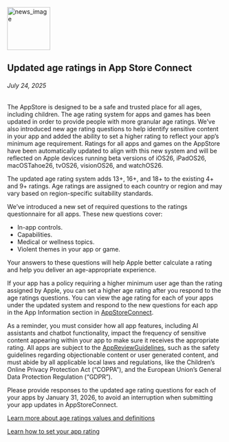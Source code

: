 <!-- ### MySkills
BootStrap & React.js  
<img src="https://img.shields.io/badge/HTML5-E34F26?style=flat-square&logo=HTML5&logoColor=white"/></a>
<img src="https://img.shields.io/badge/CSS3-1572B6?style=flat-square&logo=CSS3&logoColor=white"/></a>
<img src="https://img.shields.io/badge/JavaScript-F7DF1E?style=flat-square&logo=JavaScript&logoColor=white"/></a>
<img src="https://img.shields.io/badge/React.js-1E8CBE?style=flat-square&logo=JavaScript&logoColor=white"/></a>   -->

<!-- Android & IOS  
<img src="https://img.shields.io/badge/Java-007396?style=flat-square&logo=Java&logoColor=white"/></a>
<img src="https://img.shields.io/badge/Swift-F05138?style=flat-square&logo=Swift&logoColor=white"/></a> -->
<!-- 
Languages  
<img src="https://img.shields.io/badge/C-A8B9CC?style=flat-square&logo=C&logoColor=white"/></a>
<img src="https://img.shields.io/badge/C++-00599C?style=flat-square&logo=C%2B%2B&logoColor=white"/></a>
<img src="https://img.shields.io/badge/Python-3776AB?style=flat-square&logo=Python&logoColor=white"/></a>

algorithms  
<img src="https://img.shields.io/badge/Baekjoon-Gold4-gold?style=flat-square&labelColor=004088"/></a> -->
<!-- 
Contact  
[<img src="https://img.shields.io/badge/l06094@gmail.com-EA4335?style=flat-square&logo=Gmail&logoColor=white"/>](l06094@gmail.com)
<a href="dlwjsgml02@naver.com"><img src="https://img.shields.io/badge/dlwjsgml02@naver.com-0ABF53?style=flat-square&logo=Nintendo&logoColor=white"/></a>
<img src="https://img.shields.io/badge/jeon__hui__22-E4405F?style=flat-square&logo=Instagram&logoColor=white"/></a>  

---
![Top Langs](https://github-readme-stats.vercel.app/api/top-langs/?username=6810779s&layout=compact&theme=algolia) 

![Jeonhui's GitHub stats](https://github-readme-stats.vercel.app/api?username=Jeonhui&show_icons=true&theme=algolia)  
 -->

<!-- [![Solved.ac
프로필](http://mazassumnida.wtf/api/v2/generate_badge?boj=whas02)](https://solved.ac/whas02)  

# IOS developer News -->

<!--
 <pre>
    ___  _______   ________  ________   ___  ___  ___  ___  ___     
   |\  \|\  ___ \ |\   __  \|\   ___  \|\  \|\  \|\  \|\  \|\  \    
   \ \  \ \   __/|\ \  \|\  \ \  \\ \  \ \  \\\  \ \  \\\  \ \  \   
 __ \ \  \ \  \_|/_\ \  \\\  \ \  \\ \  \ \   __  \ \  \\\  \ \  \  
|\  \\_\  \ \  \_|\ \ \  \\\  \ \  \\ \  \ \  \ \  \ \  \\\  \ \  \ 
\ \________\ \_______\ \_______\ \__\\ \__\ \__\ \__\ \_______\ \__\
 \|________|\|_______|\|_______|\|__| \|__|\|__|\|__|\|_______|\|__|</pre>
                                                          
                                                                    
-->                                                                    

<img src="https://developer.apple.com/assets/elements/icons/app-store-s/app-store-s-256x256_2x.png" alt="news_image" width="100"/>  

## Updated age ratings in App Store Connect  

###### July 24, 2025  
<div class="article-text"><p>The AppStore is designed to be a safe and trusted place for all ages, including children. The age rating system for apps and games has been updated in order to provide people with more granular age ratings. We’ve also introduced new age rating questions to help identify sensitive content in your app and added the ability to set a higher rating to reflect your app’s minimum age requirement. Ratings for all apps and games on the AppStore have been automatically updated to align with this new system and will be reflected on Apple devices running beta versions of iOS26, iPadOS26, macOSTahoe26, tvOS26, visionOS26, and watchOS26.</p><p>The updated age rating system adds 13+, 16+, and 18+ to the existing 4+ and 9+ ratings. Age ratings are assigned to each country or region and may vary based on region-specific suitability standards.</p><p>We’ve introduced a new set of required questions to the ratings questionnaire for all apps. These new questions cover:</p><ul>
<li>In-app controls.</li>
<li>Capabilities.</li>
<li>Medical or wellness topics.</li>
<li>Violent themes in your app or game.</li>
</ul><p>Your answers to these questions will help Apple better calculate a rating and help you deliver an age-appropriate experience.</p><p>If your app has a policy requiring a higher minimum user age than the rating assigned by Apple, you can set a higher age rating after you respond to the age ratings questions. You can view the age rating for each of your apps under the updated system and respond to the new questions for each app in the App Information section in <a href="https://appstoreconnect.apple.com/login">AppStoreConnect</a>.</p><p>As a reminder, you must consider how all app features, including AI assistants and chatbot functionality, impact the frequency of sensitive content appearing within your app to make sure it receives the appropriate rating. All apps are subject to the <a href="https://developer.apple.com/app-store/review/guidelines/">AppReviewGuidelines</a>, such as the safety guidelines regarding objectionable content or user generated content, and must abide by all applicable local laws and regulations, like the Children’s Online Privacy Protection Act (“COPPA”), and the European Union’s General Data Protection Regulation (“GDPR”).</p><p>Please provide responses to the updated age rating questions for each of your apps by January 31, 2026, to avoid an interruption when submitting your app updates in AppStoreConnect.</p><p><a href="https://developer.apple.com/help/app-store-connect/reference/age-ratings-values-and-definitions">Learn more about age ratings values <span class="icon icon-after icon-chevronright nowrap">and definitions</span></a></p><p><a href="https://developer.apple.com/help/app-store-connect/manage-app-information/set-an-app-age-rating/">Learn how to set your <span class="icon icon-after icon-chevronright nowrap">app rating</span></a></p></div>  
